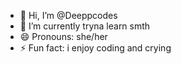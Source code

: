 - 👋 Hi, I’m @Deeppcodes
- 🌱 I’m currently tryna learn smth
- 😄 Pronouns: she/her
- ⚡ Fun fact: i enjoy coding and crying

<!---
Deeppcodes/Deeppcodes is a ✨ special ✨ repository because its `README.md` (this file) appears on your GitHub profile.
You can click the Preview link to take a look at your changes.
--->
